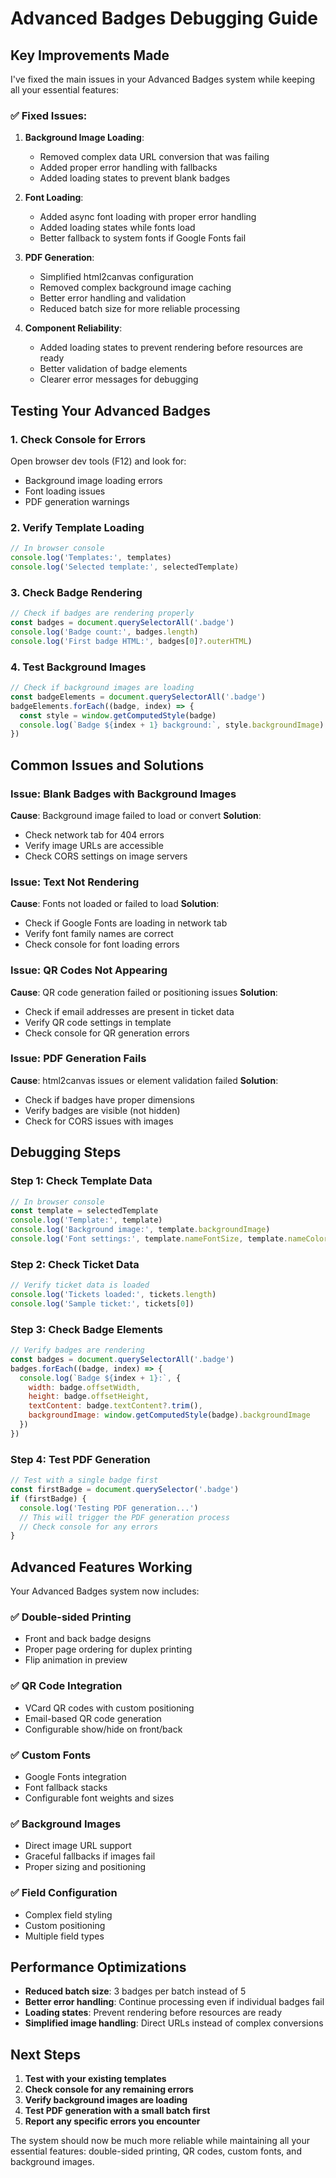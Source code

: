 # Advanced Badges Debugging Guide

## Key Improvements Made

I've fixed the main issues in your Advanced Badges system while keeping all your essential features:

### ✅ **Fixed Issues:**

1. **Background Image Loading**: 
   - Removed complex data URL conversion that was failing
   - Added proper error handling with fallbacks
   - Added loading states to prevent blank badges

2. **Font Loading**: 
   - Added async font loading with proper error handling
   - Added loading states while fonts load
   - Better fallback to system fonts if Google Fonts fail

3. **PDF Generation**: 
   - Simplified html2canvas configuration
   - Removed complex background image caching
   - Better error handling and validation
   - Reduced batch size for more reliable processing

4. **Component Reliability**: 
   - Added loading states to prevent rendering before resources are ready
   - Better validation of badge elements
   - Clearer error messages for debugging

## Testing Your Advanced Badges

### 1. **Check Console for Errors**
Open browser dev tools (F12) and look for:
- Background image loading errors
- Font loading issues  
- PDF generation warnings

### 2. **Verify Template Loading**
```javascript
// In browser console
console.log('Templates:', templates)
console.log('Selected template:', selectedTemplate)
```

### 3. **Check Badge Rendering**
```javascript
// Check if badges are rendering properly
const badges = document.querySelectorAll('.badge')
console.log('Badge count:', badges.length)
console.log('First badge HTML:', badges[0]?.outerHTML)
```

### 4. **Test Background Images**
```javascript
// Check if background images are loading
const badgeElements = document.querySelectorAll('.badge')
badgeElements.forEach((badge, index) => {
  const style = window.getComputedStyle(badge)
  console.log(`Badge ${index + 1} background:`, style.backgroundImage)
})
```

## Common Issues and Solutions

### **Issue: Blank Badges with Background Images**
**Cause**: Background image failed to load or convert
**Solution**: 
- Check network tab for 404 errors
- Verify image URLs are accessible
- Check CORS settings on image servers

### **Issue: Text Not Rendering**
**Cause**: Fonts not loaded or failed to load
**Solution**:
- Check if Google Fonts are loading in network tab
- Verify font family names are correct
- Check console for font loading errors

### **Issue: QR Codes Not Appearing**
**Cause**: QR code generation failed or positioning issues
**Solution**:
- Check if email addresses are present in ticket data
- Verify QR code settings in template
- Check console for QR generation errors

### **Issue: PDF Generation Fails**
**Cause**: html2canvas issues or element validation failed
**Solution**:
- Check if badges have proper dimensions
- Verify badges are visible (not hidden)
- Check for CORS issues with images

## Debugging Steps

### **Step 1: Check Template Data**
```javascript
// In browser console
const template = selectedTemplate
console.log('Template:', template)
console.log('Background image:', template.backgroundImage)
console.log('Font settings:', template.nameFontSize, template.nameColor)
```

### **Step 2: Check Ticket Data**
```javascript
// Verify ticket data is loaded
console.log('Tickets loaded:', tickets.length)
console.log('Sample ticket:', tickets[0])
```

### **Step 3: Check Badge Elements**
```javascript
// Verify badges are rendering
const badges = document.querySelectorAll('.badge')
badges.forEach((badge, index) => {
  console.log(`Badge ${index + 1}:`, {
    width: badge.offsetWidth,
    height: badge.offsetHeight,
    textContent: badge.textContent?.trim(),
    backgroundImage: window.getComputedStyle(badge).backgroundImage
  })
})
```

### **Step 4: Test PDF Generation**
```javascript
// Test with a single badge first
const firstBadge = document.querySelector('.badge')
if (firstBadge) {
  console.log('Testing PDF generation...')
  // This will trigger the PDF generation process
  // Check console for any errors
}
```

## Advanced Features Working

Your Advanced Badges system now includes:

### ✅ **Double-sided Printing**
- Front and back badge designs
- Proper page ordering for duplex printing
- Flip animation in preview

### ✅ **QR Code Integration**
- VCard QR codes with custom positioning
- Email-based QR code generation
- Configurable show/hide on front/back

### ✅ **Custom Fonts**
- Google Fonts integration
- Font fallback stacks
- Configurable font weights and sizes

### ✅ **Background Images**
- Direct image URL support
- Graceful fallbacks if images fail
- Proper sizing and positioning

### ✅ **Field Configuration**
- Complex field styling
- Custom positioning
- Multiple field types

## Performance Optimizations

- **Reduced batch size**: 3 badges per batch instead of 5
- **Better error handling**: Continue processing even if individual badges fail
- **Loading states**: Prevent rendering before resources are ready
- **Simplified image handling**: Direct URLs instead of complex conversions

## Next Steps

1. **Test with your existing templates**
2. **Check console for any remaining errors**
3. **Verify background images are loading**
4. **Test PDF generation with a small batch first**
5. **Report any specific errors you encounter**

The system should now be much more reliable while maintaining all your essential features: double-sided printing, QR codes, custom fonts, and background images. 